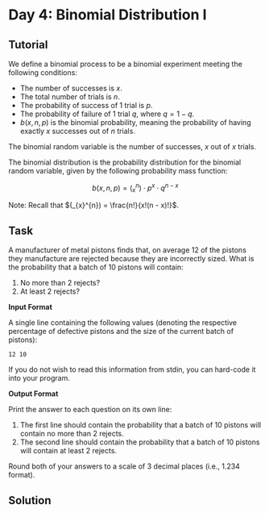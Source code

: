 # Day 4: Binomial Distribution I

## Tutorial

We define a binomial process to be a binomial experiment meeting the following conditions:


- The number of successes is $x$.
- The total number of trials is $n$.
- The probability of success of $1$ trial is $p$.
- The probability of failure of $1$ trial $q$, where $q = 1 - q$.
- $b(x, n, p)$ is the binomial probability, meaning the probability of having exactly $x$ successes out of $n$ trials.

The binomial random variable is the number of successes, $x$ out of $x$ trials.

The binomial distribution is the probability distribution for the binomial random variable, given by the following probability mass function:

```math
    b(x, n, p) = (_{x}^{n}) \cdot p^{x} \cdot q^{n - x}
```

Note: Recall that $(_{x}^{n}) = \frac{n!}{x!(n - x)!}$.


## Task

A manufacturer of metal pistons finds that, on average $12%$ of the pistons they manufacture are rejected because they are incorrectly sized. What is the probability that a batch of $10$ pistons will contain:

1. No more than $2$ rejects?
2. At least $2$ rejects?

**Input Format**

A single line containing the following values (denoting the respective percentage of defective pistons and the size of the current batch of pistons):

```
12 10
```

If you do not wish to read this information from stdin, you can hard-code it into your program.

**Output Format**

Print the answer to each question on its own line:

1. The first line should contain the probability that a batch of $10$ pistons will contain no more than $2$ rejects.
2. The second line should contain the probability that a batch of $10$ pistons will contain at least $2$ rejects.

Round both of your answers to a scale of $3$ decimal places (i.e., $1.234$ format).


## Solution

